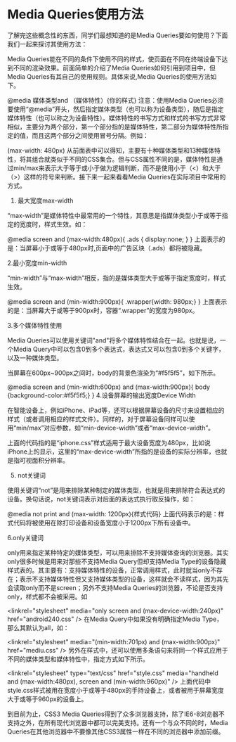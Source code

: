 # Media Queries使用方法

了解完这些概念性的东西，同学们最想知道的是Media Queries要如何使用？下面我们一起来探讨其使用方法：

Media Queries能在不同的条件下使用不同的样式，使页面在不同在终端设备下达到不同的渲染效果。前面简单的介绍了Media Queries如何引用到项目中，但Media Queries有其自己的使用规则。具体来说,Media Queries的使用方法如下。

@media 媒体类型and （媒体特性）{你的样式}
注意：使用Media Queries必须要使用“@media”开头，然后指定媒体类型（也可以称为设备类型），随后是指定媒体特性（也可以称之为设备特性）。媒体特性的书写方式和样式的书写方式非常相似，主要分为两个部分，第一个部分指的是媒体特性，第二部分为媒体特性所指定的值，而且这两个部分之间使用冒号分隔。例如：

(max-width: 480px)
从前面表中可以得知，主要有十种媒体类型和13种媒体特性，将其组合就类似于不同的CSS集合。但与CSS属性不同的是，媒体特性是通过min/max来表示大于等于或小于做为逻辑判断，而不是使用小于（<）和大于（>）这样的符号来判断。接下来一起来看看Media Queries在实际项目中常用的方式。

1. 最大宽度max-width

“max-width”是媒体特性中最常用的一个特性，其意思是指媒体类型小于或等于指定的宽度时，样式生效。如：

@media screen and (max-width:480px){
 .ads {
   display:none;
  }
}
上面表示的是：当屏幕小于或等于480px时,页面中的广告区块（.ads）都将被隐藏。

2.最小宽度min-width

“min-width”与“max-width”相反，指的是媒体类型大于或等于指定宽度时，样式生效。

@media screen and (min-width:900px){
.wrapper{width: 980px;}
}
上面表示的是：当屏幕大于或等于900px时，容器“.wrapper”的宽度为980px。

3.多个媒体特性使用

Media Queries可以使用关键词"and"将多个媒体特性结合在一起。也就是说，一个Media Query中可以包含0到多个表达式，表达式又可以包含0到多个关键字，以及一种媒体类型。

当屏幕在600px~900px之间时，body的背景色渲染为“#f5f5f5”，如下所示。

@media screen and (min-width:600px) and (max-width:900px){
  body {background-color:#f5f5f5;}
}
4.设备屏幕的输出宽度Device Width

在智能设备上，例如iPhone、iPad等，还可以根据屏幕设备的尺寸来设置相应的样式（或者调用相应的样式文件）。同样的，对于屏幕设备同样可以使用“min/max”对应参数，如“min-device-width”或者“max-device-width”。

<link rel="stylesheet" media="screen and (max-device-width:480px)" href="iphone.css" />
上面的代码指的是“iphone.css”样式适用于最大设备宽度为480px，比如说iPhone上的显示，这里的“max-device-width”所指的是设备的实际分辨率，也就是指可视面积分辨率。

5. not关键词

使用关键词“not”是用来排除某种制定的媒体类型，也就是用来排除符合表达式的设备。换句话说，not关键词表示对后面的表达式执行取反操作，如：

@media not print and (max-width: 1200px){样式代码}
上面代码表示的是：样式代码将被使用在除打印设备和设备宽度小于1200px下所有设备中。

6.only关键词

only用来指定某种特定的媒体类型，可以用来排除不支持媒体查询的浏览器。其实only很多时候是用来对那些不支持Media Query但却支持Media Type的设备隐藏样式表的。其主要有：支持媒体特性的设备，正常调用样式，此时就当only不存在；表示不支持媒体特性但又支持媒体类型的设备，这样就会不读样式，因为其先会读取only而不是screen；另外不支持Media Queries的浏览器，不论是否支持only，样式都不会被采用。如

<linkrel="stylesheet" media="only screen and (max-device-width:240px)" href="android240.css" />
在Media Query中如果没有明确指定Media Type，那么其默认为all，如：

<linkrel="stylesheet" media="(min-width:701px) and (max-width:900px)" href="mediu.css" />
另外在样式中，还可以使用多条语句来将同一个样式应用于不同的媒体类型和媒体特性中，指定方式如下所示。

<linkrel="stylesheet" type="text/css" href="style.css" media="handheld and (max-width:480px), screen and (min-width:960px)" />
上面代码中style.css样式被用在宽度小于或等于480px的手持设备上，或者被用于屏幕宽度大于或等于960px的设备上。

到目前为止，CSS3 Media Queries得到了众多浏览器支持，除了IE6-8浏览器不支持之外，在所有现代浏览器中都可以完美支持。还有一个与众不同的时，Media Queries在其他浏览器中不要像其他CSS3属性一样在不同的浏览器中添加前缀。